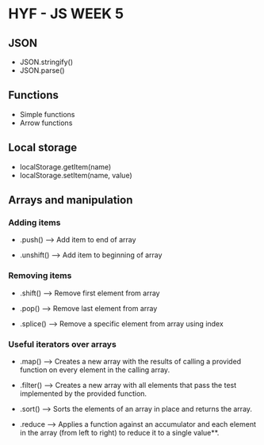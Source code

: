 # HYF - JS WEEK 5

## JSON
- JSON.stringify()
- JSON.parse()

## Functions
- Simple functions
- Arrow functions

## Local storage
- localStorage.getItem(name)
- localStorage.setItem(name, value)

## Arrays and manipulation

### Adding items

- .push()     --> Add item to end of array

- .unshift()  --> Add item to beginning of array

### Removing items

- .shift()  --> Remove first element from array

- .pop()    --> Remove last element from array

- .splice() --> Remove a specific element from array using index

### Useful iterators over arrays

- .map()    -->   Creates a new array with the results of calling a provided function on every element in the calling array.

- .filter() -->   Creates a new array with all elements that pass the test implemented by the provided function.

- .sort()   -->   Sorts the elements of an array in place and returns the array.

- .reduce   -->   Applies a function against an accumulator and each element in the array (from left to right) to reduce it to a single value**.
